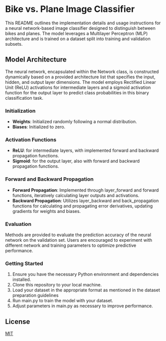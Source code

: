 
# Bike vs. Plane Image Classifier

This README outlines the implementation details and usage instructions for a neural network-based image classifier designed to distinguish between bikes and planes. The model leverages a Multilayer Perceptron (MLP) architecture and is trained on a dataset split into training and validation subsets.

## Model Architecture

The neural network, encapsulated within the Network class, is constructed dynamically based on a provided architecture list that specifies the input, hidden, and output layer dimensions. The model employs Rectified Linear Unit (ReLU) activations for intermediate layers and a sigmoid activation function for the output layer to predict class probabilities in this binary classification task.

### Initialization
- **Weights**: Initialized randomly following a normal distribution.
- **Biases**: Initialized to zero. 

### Activation Functions
- **ReLU**: for intermediate layers, with implemented forward and backward propagation functions.
- **Sigmoid**: for the output layer, also with forward and backward propagation functions.

### Forward and Backward Propagation
- **Forward Propagation**: Implemented through layer_forward and forward functions, iteratively calculating layer outputs and activations.
- **Backward Propagation**: Utilizes layer_backward and back_propagation functions for calculating and propagating error derivatives, updating gradients for weights and biases.

### Evaluation
Methods are provided to evaluate the prediction accuracy of the neural network on the validation set. Users are encouraged to experiment with different network and training parameters to optimize predictive performance.

### Getting Started

1. Ensure you have the necessary Python environment and dependencies installed.
2. Clone this repository to your local machine.
3. Load your dataset in the appropriate format as mentioned in the dataset preparation guidelines
4. Run main.py to train the model with your dataset.
5. Adjust parameters in main.py as necessary to improve performance.

## License

[MIT](https://choosealicense.com/licenses/mit/)


